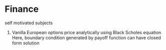 # Finance
self motivated subjects

1. Vanilla European options price analytically using Black Scholes equation
Here, boundary condition generated by payoff function can have closed form solution
